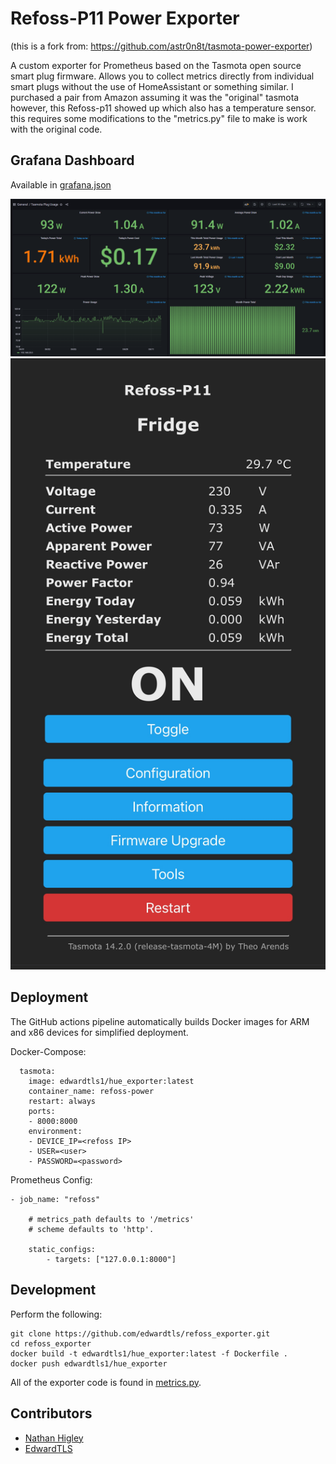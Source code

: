 # Refoss-P11 Power Exporter
(this is a fork from: https://github.com/astr0n8t/tasmota-power-exporter)

A custom exporter for Prometheus based on the Tasmota open source smart plug firmware.
Allows you to collect metrics directly from individual smart plugs without the use of HomeAssistant or something similar.
I purchased a pair from Amazon assuming it was the "original" tasmota however, this Refoss-p11 showed up which also has a temperature sensor.
this requires some modifications to the "metrics.py" file to make is work with the original code.

## Grafana Dashboard

Available in [grafana.json](./grafana.json)

![grafana](./grafana.png)
![Refoss-P11](./refoss-p11.jpeg)

## Deployment

The GitHub actions pipeline automatically builds Docker images for ARM and x86 devices for simplified deployment.

Docker-Compose:
```
  tasmota:
    image: edwardtls1/hue_exporter:latest
    container_name: refoss-power
    restart: always
    ports:
    - 8000:8000
    environment:
    - DEVICE_IP=<refoss IP>
    - USER=<user>
    - PASSWORD=<password>
```

Prometheus Config:
```
- job_name: "refoss"

    # metrics_path defaults to '/metrics'
    # scheme defaults to 'http'.

    static_configs:
        - targets: ["127.0.0.1:8000"]
```

## Development

Perform the following:

```
git clone https://github.com/edwardtls/refoss_exporter.git
cd refoss_exporter
docker build -t edwardtls1/hue_exporter:latest -f Dockerfile .
docker push edwardtls1/hue_exporter
```

All of the exporter code is found in [metrics.py](./metrics.py).

## Contributors
- [Nathan Higley](https://github.com/astr0n8t)
- [EdwardTLS](https://github.com/edwardtls)
